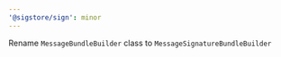 ```yaml
---
'@sigstore/sign': minor
---
```


Rename `MessageBundleBuilder` class to `MessageSignatureBundleBuilder`
